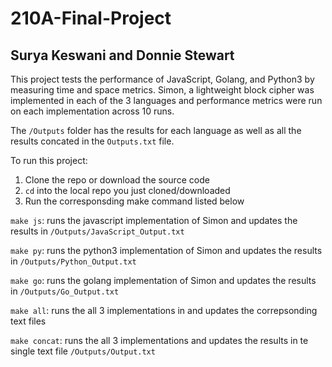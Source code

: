 # 210A-Final-Project
## Surya Keswani and Donnie Stewart

This project tests the performance of JavaScript, Golang, and Python3 by measuring time and space metrics. Simon, a lightweight block cipher was implemented in each of the 3 languages and performance metrics were run on each implementation across 10 runs. 

The `/Outputs` folder has the results for each language as well as all the results concated in the `Outputs.txt` file. 

To run this project: 

1. Clone the repo or download the source code
2. `cd` into the local repo you just cloned/downloaded 
3. Run the corresponsding make command listed below 

`make js`: runs the javascript implementation of Simon and updates the results in `/Outputs/JavaScript_Output.txt`

`make py`: runs the python3 implementation of Simon and updates the results in `/Outputs/Python_Output.txt`

`make go`: runs the golang implementation of Simon and updates the results in `/Outputs/Go_Output.txt`

`make all`: runs the all 3 implementations in and updates the correpsonding text files 

`make concat`: runs the all 3 implementations and updates the results in te single text file `/Outputs/Output.txt`
